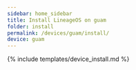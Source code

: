 ```yaml
---
sidebar: home_sidebar
title: Install LineageOS on guam
folder: install
permalink: /devices/guam/install/
device: guam
---
```

{% include templates/device_install.md %}
